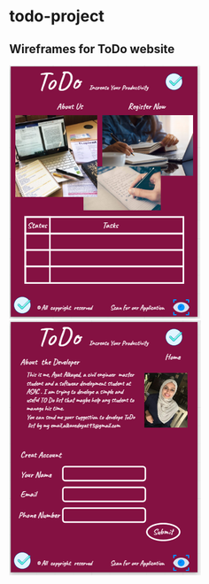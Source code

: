 # todo-project
## Wireframes for ToDo website
<img src="ToDo1.PNG" alt=" ">
<img src="ToDo2.PNG" alt=" ">




 








